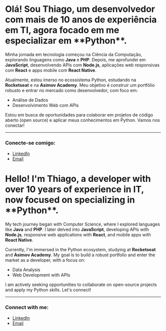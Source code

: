 
<h1>Olá! Sou Thiago, um desenvolvedor com mais de 10 anos de experiência em TI, agora focado em me especializar em **Python**.</h1>

<p>Minha jornada em tecnologia começou na Ciência da Computação, explorando linguagens como <b>Java</b> e <b>PHP</b>. Depois, me aprofundei em <b>JavaScript</b>, desenvolvendo APIs com <b>Node.js</b>, aplicações web responsivas com <b>React</b> e apps mobile com <b>React Native</b>.</p>

<p>Atualmente, estou imerso no ecossistema Python, estudando na <b>Rocketseat</b> e na <b>Asimov Academy</b>. Meu objetivo é construir um portfólio robusto e entrar no mercado como desenvolvedor, com foco em:</p>

<ul>
  <li>Análise de Dados</li>
  <li>Desenvolvimento Web com APIs</li>
</ul>

<p>Estou em busca de oportunidades para colaborar em projetos de código aberto (open source) e aplicar meus conhecimentos em Python. Vamos nos conectar!</p>

<hr>

<h3>Conecte-se comigo:</h3>
<ul>
  <li><a href="https://linkedin/in/thiagoshibata">LinkedIn</a></li>
  <li><a href="mailto:thiago.shibatta@gmail.com">Email</a></li>
</ul>


<h1>Hello! I'm Thiago, a developer with over 10 years of experience in IT, now focused on specializing in **Python**.</h1>

<p>My tech journey began with Computer Science, where I explored languages like <b>Java</b> and <b>PHP</b>. I later delved into <b>JavaScript</b>, developing APIs with <b>Node.js</b>, responsive web applications with <b>React</b>, and mobile apps with <b>React Native</b>.</p>

<p>Currently, I'm immersed in the Python ecosystem, studying at <b>Rocketseat</b> and <b>Asimov Academy</b>. My goal is to build a robust portfolio and enter the market as a developer, with a focus on:</p>

<ul>
  <li>Data Analysis</li>
  <li>Web Development with APIs</li>
</ul>

<p>I am actively seeking opportunities to collaborate on open-source projects and apply my Python skills. Let's connect!</p>

<hr>

<h3>Connect with me:</h3>
<ul>
  <li><a href="https://linkedin/in/thiagoshibata">LinkedIn</a></li>
  <li><a href="mailto:thiago.shibatta@gmail.com">Email</a></li>
</ul>


<!--
**thiagoshibata/thiagoshibata** is a ✨ _special_ ✨ repository because its `README.md` (this file) appears on your GitHub profile.

Here are some ideas to get you started:

- 🔭 I’m currently working on ...
- 🌱 I’m currently learning ...
- 👯 I’m looking to collaborate on ...
- 🤔 I’m looking for help with ...
- 💬 Ask me about ...
- 📫 How to reach me: ...
- 😄 Pronouns: ...
- ⚡ Fun fact: ...
-->
